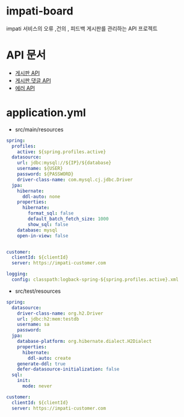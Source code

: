 # impati-board

impati 서비스의 오류 ,건의 , 피드백 게시판를 관리하는  API 프로젝트


# API 문서

- [게시판 API](https://service-hub.org/board/docs/articles.html)
- [게시판 댓글 API](https://service-hub.org/board/docs/comment.html)
- [에러 API](https://service-hub.org/board/docs/error.html)



# application.yml

- src/main/resources

```yaml
spring:
  profiles:
    active: ${spring.profiles.active}
  datasource:
    url: jdbc:mysql://${IP}/${database}
    username: ${USER}
    password: ${PASSWORD}
    driver-class-name: com.mysql.cj.jdbc.Driver
  jpa:
    hibernate:
      ddl-auto: none
    properties:
      hibernate:
        format_sql: false
        default_batch_fetch_size: 1000
        show_sql: false
    database: mysql
    open-in-view: false


customer:
  clientId: ${clientId}
  server: https://impati-customer.com

logging:
  config: classpath:logback-spring-${spring.profiles.active}.xml
```


- src/test/resources

```yml
spring:
  datasource:
    driver-class-name: org.h2.Driver 
    url: jdbc:h2:mem:testdb 
    username: sa
    password:
  jpa:
    database-platform: org.hibernate.dialect.H2Dialect
    properties:
      hibernate:
        ddl-auto: create
    generate-ddl: true
    defer-datasource-initialization: false
  sql:
    init:
      mode: never

customer:
  clientId: ${clientId}
  server: https://impati-customer.com
```
